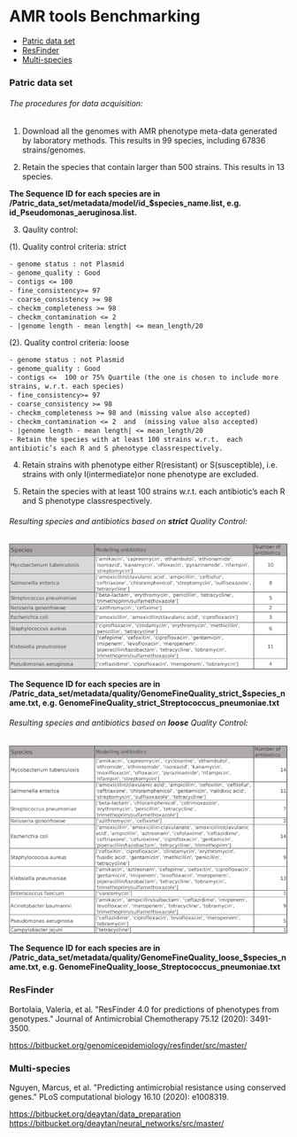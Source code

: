 # AMR tools Benchmarking

- [Patric data set](#data)
- [ResFinder](#p)
- [Multi-species](#m)

### <a name="data"></a>Patric data set
###### The procedures for data acquisition:

1. Download all the genomes with AMR phenotype meta-data generated by laboratory methods. This results in 99 species, including 67836 strains/genomes.

2. Retain the species that contain larger than 500 strains. This results in 13 species.

**The Sequence ID for each species are in /Patric_data_set/metadata/model/id_$species_name.list, e.g. id_Pseudomonas_aeruginosa.list.**

3. Qaulity control: 

(1). Quality control criteria: strict

    - genome status : not Plasmid
    - genome_quality : Good
    - contigs <= 100
    - fine_consistency>= 97
    - coarse_consistency >= 98
    - checkm_completeness >= 98
    - checkm_contamination <= 2
    - |genome length - mean length| <= mean_length/20


(2). Quality control criteria: loose

    - genome status : not Plasmid
    - genome_quality : Good
    - contigs <=  100 or 75% Quartile (the one is chosen to include more strains, w.r.t. each species)
    - fine_consistency>= 97
    - coarse_consistency >= 98
    - checkm_completeness >= 98 and (missing value also accepted)
    - checkm_contamination <= 2  and  (missing value also accepted)
    - |genome length - mean length| <= mean_length/20
    - Retain the species with at least 100 strains w.r.t.  each antibiotic’s each R and S phenotype classrespectively.


4. Retain strains with phenotype either R(resistant) or S(susceptible), i.e. strains with only I(intermediate)or none phenotype are excluded.

5. Retain the species with at least 100 strains w.r.t.  each antibiotic’s each R and S phenotype classrespectively. 


###### Resulting species and antibiotics based on **strict** Quality Control:

![plot](./Patric_data_set/species_strict.png) 

**The Sequence ID for each species are in /Patric_data_set/metadata/quality/GenomeFineQuality_strict_$species_name.txt, e.g. GenomeFineQuality_strict_Streptococcus_pneumoniae.txt**

    
###### Resulting species and antibiotics based on **loose** Quality Control:

![plot](./Patric_data_set/species_loose.png)

**The Sequence ID for each species are in /Patric_data_set/metadata/quality/GenomeFineQuality_loose_$species_name.txt, e.g. GenomeFineQuality_loose_Streptococcus_pneumoniae.txt**


### <a name="p"></a>ResFinder

Bortolaia, Valeria, et al. "ResFinder 4.0 for predictions of phenotypes from genotypes." Journal of Antimicrobial Chemotherapy 75.12 (2020): 3491-3500.

https://bitbucket.org/genomicepidemiology/resfinder/src/master/



### <a name="m"></a>Multi-species
Nguyen, Marcus, et al. "Predicting antimicrobial resistance using conserved genes." PLoS computational biology 16.10 (2020): e1008319.

https://bitbucket.org/deaytan/data_preparation
https://bitbucket.org/deaytan/neural_networks/src/master/




